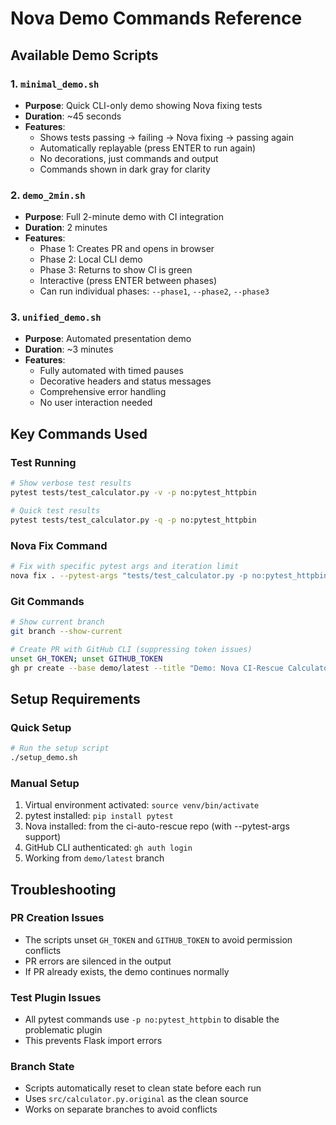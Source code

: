 # Nova Demo Commands Reference

## Available Demo Scripts

### 1. `minimal_demo.sh`

- **Purpose**: Quick CLI-only demo showing Nova fixing tests
- **Duration**: ~45 seconds
- **Features**:
  - Shows tests passing → failing → Nova fixing → passing again
  - Automatically replayable (press ENTER to run again)
  - No decorations, just commands and output
  - Commands shown in dark gray for clarity

### 2. `demo_2min.sh`

- **Purpose**: Full 2-minute demo with CI integration
- **Duration**: 2 minutes
- **Features**:
  - Phase 1: Creates PR and opens in browser
  - Phase 2: Local CLI demo
  - Phase 3: Returns to show CI is green
  - Interactive (press ENTER between phases)
  - Can run individual phases: `--phase1`, `--phase2`, `--phase3`

### 3. `unified_demo.sh`

- **Purpose**: Automated presentation demo
- **Duration**: ~3 minutes
- **Features**:
  - Fully automated with timed pauses
  - Decorative headers and status messages
  - Comprehensive error handling
  - No user interaction needed

## Key Commands Used

### Test Running

```bash
# Show verbose test results
pytest tests/test_calculator.py -v -p no:pytest_httpbin

# Quick test results
pytest tests/test_calculator.py -q -p no:pytest_httpbin
```

### Nova Fix Command

```bash
# Fix with specific pytest args and iteration limit
nova fix . --pytest-args "tests/test_calculator.py -p no:pytest_httpbin" --max-iters 2
```

### Git Commands

```bash
# Show current branch
git branch --show-current

# Create PR with GitHub CLI (suppressing token issues)
unset GH_TOKEN; unset GITHUB_TOKEN
gh pr create --base demo/latest --title "Demo: Nova CI-Rescue Calculator Bugs" --body "..."
```

## Setup Requirements

### Quick Setup

```bash
# Run the setup script
./setup_demo.sh
```

### Manual Setup

1. Virtual environment activated: `source venv/bin/activate`
2. pytest installed: `pip install pytest`
3. Nova installed: from the ci-auto-rescue repo (with --pytest-args support)
4. GitHub CLI authenticated: `gh auth login`
5. Working from `demo/latest` branch

## Troubleshooting

### PR Creation Issues

- The scripts unset `GH_TOKEN` and `GITHUB_TOKEN` to avoid permission conflicts
- PR errors are silenced in the output
- If PR already exists, the demo continues normally

### Test Plugin Issues

- All pytest commands use `-p no:pytest_httpbin` to disable the problematic plugin
- This prevents Flask import errors

### Branch State

- Scripts automatically reset to clean state before each run
- Uses `src/calculator.py.original` as the clean source
- Works on separate branches to avoid conflicts
